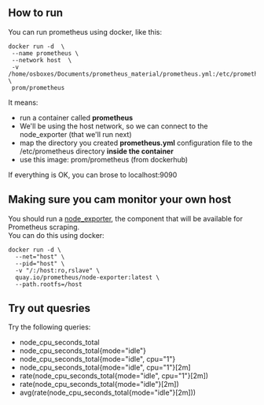 ## How to run

You can run prometheus using docker, like this:
```
docker run -d  \
 --name prometheus \
 --network host  \
 -v /home/osboxes/Documents/prometheus_material/prometheus.yml:/etc/prometheus/prometheus.yml  \
 prom/prometheus
```
It means:
- run a container called **prometheus**
- We'll be using the host network, so we can connect to the node_exporter (that we'll run next)
- map the directory you created **prometheus.yml** configuration file to the /etc/prometheus directory **inside the container**
- use this image:  prom/prometheus (from dockerhub)

If everything is OK, you can brose to localhost:9090

## Making sure you cam monitor your own host

You should run a [node_exporter](https://prometheus.io/docs/guides/node-exporter/), the component that will be available for Prometheus scraping.  
You can do this using docker:

```
docker run -d \
  --net="host" \
  --pid="host" \
  -v "/:/host:ro,rslave" \
  quay.io/prometheus/node-exporter:latest \
  --path.rootfs=/host
```


## Try out quesries

Try the following queries:
- node_cpu_seconds_total
- node_cpu_seconds_total{mode="idle"}
- node_cpu_seconds_total{mode="idle", cpu="1"}
- node_cpu_seconds_total{mode="idle", cpu="1"}[2m]
- rate(node_cpu_seconds_total{mode="idle", cpu="1"}[2m])
- rate(node_cpu_seconds_total{mode="idle"}[2m])
- avg(rate(node_cpu_seconds_total{mode="idle"}[2m]))
